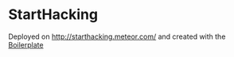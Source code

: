 # StartHacking

Deployed on http://starthacking.meteor.com/ and created with the [Boilerplate](https://github.com/matteodem/meteor-boilerplate)
